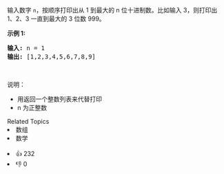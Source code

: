 <p>输入数字 <code>n</code>，按顺序打印出从 1 到最大的 n 位十进制数。比如输入 3，则打印出 1、2、3 一直到最大的 3 位数 999。</p>

<p><strong>示例 1:</strong></p>

<pre><strong>输入:</strong> n = 1
<strong>输出:</strong> [1,2,3,4,5,6,7,8,9]
</pre>

<p>&nbsp;</p>

<p>说明：</p>

<ul>
	<li>用返回一个整数列表来代替打印</li>
	<li>n 为正整数</li>
</ul>
<div><div>Related Topics</div><div><li>数组</li><li>数学</li></div></div><br><div><li>👍 232</li><li>👎 0</li></div>